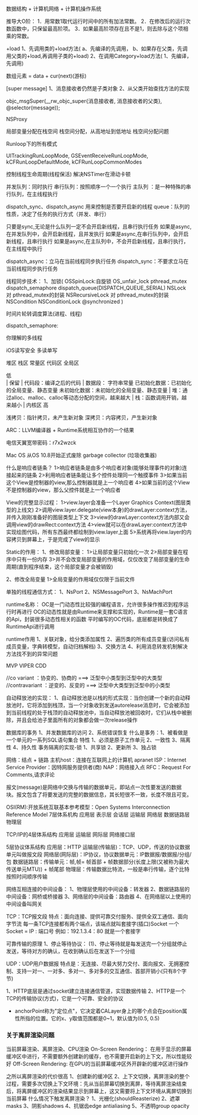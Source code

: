 数据结构 + 计算机网络 + 计算机操作系统

推导大O阶：
1．用常数1取代运行时间中的所有加法常数。
2．在修改后的运行次数函数中，只保留最高阶项。
3．如果最高阶项存在且不是1，则去除与这个项相乘的常数。

+load
1、先调用类的+load方法(
a、先编译的先调用，
b、如果存在父类，先调用父类的+load,再调用子类的+load)
2、在调用Category+load方法(
1、先编译，先调用)


数组元素 = data + cur(next)(游标)



[super message]
1、消息接收者仍然是子类对象
2、从父类开始查找方法的实现

objc_msgSuper(__rw_objc_super{消息接收者, 消息接收者的父类}, @selector(message));


NSProxy

局部变量分配在栈空间
栈空间分配，从高地址到低地址
栈空间分配问题

Runloop下的所有模式

UITrackingRunLoopMode,
GSEventReceiveRunLoopMode,
kCFRunLoopDefaultMode,
kCFRunLoopCommonModes

控制线程生命周期(线程保活)
解决NSTimer在滑动卡顿


并发队列：同时执行
串行队列：按照顺序一个一个执行
主队列  ：是一种特殊的串行队列，在主线程执行

dispatch_sync、dispatch_async 用来控制是否要开启新的线程
queue：队列的性质，决定了任务的执行方式（并发、串行）

只要是sync,无论是什么队列一定不会开启新线程，且串行执行任务
如果是async,在并发队列中，会开启新线程，且并发执行
如果是async,在串行队列中，会开启新线程，且串行执行
如果是async,在主队列中，不会开启新线程，且串行执行，在主线程中执行

dispatch_async：立马在当前线程同步执行任务
dispatch_sync：不要求立马在当前线程同步执行任务


线程同步技术：
1、加锁(
OSSpinLock:自旋锁
OS_unfair_lock
pthread_mutex
dispatch_semaphore
dispatch_queue(DISPATCH_QUEUE_SERIAL)
NSLock 对 pthread_mutex的封装
NSRecursiveLock 对 pthread_mutex的封装
NSCondition
NSConditionLock
@synchronized
)

时间片轮转调度算法(进程、线程)

dispatch_semaphore:

你理解的多线程

iOS读写安全
多读单写


堆区
栈区
常量区
代码区
全局区

低	
|	保留
|	代码段：编译之后的代码
|	数据段：
		字符串常量
		已初始化数据：已初始化的全局变量、静态变量
		未初始化数据：未初始化的全局变量、静态变量
|	堆：通过alloc、malloc、calloc等动态分配的空间，越来越大
|	栈：函数调用开销，越来越小
|	内核区
高


浅拷贝：指针拷贝，未产生新对象
深拷贝：内容拷贝，产生新对象

ARC：LLVM编译器 + Runtime系统相互协作的一个结果

电信天翼宽带密码：r7x2wzck


Mac OS 从OS 10.8开始正式废除 garbage collector (垃圾收集器)

什么是响应者链条？
1>响应者链条是由多个响应者对象(能够处理事件的对象)连接起来的链条
2>利用响应者链条能让多个控件处理同一个触摸事件
3>如果当前这个View是控制器的view,那么控制器就是上一个响应者
4>如果当前的这个View不是控制器的view，那么父控件就是上一个响应者

View的完整显示过程：
1>view.layer会准备一个Layer Graphics Context(图层类型的上线文)
2>调用view.layer.delegate(view本身)的drawLayer:context方法，并传入刚刚准备好的图层类型上下文
3>view的drawLayer:context方法内部又会调用view的drawRect:context方法
4>view就可以在drawLayer:context方法中实现绘图代码，所有东西最终都绘制到view.layer上面
5>系统再将view.layer的内容拷贝到屏幕上，于是完成了view的显示

Static的作用：
1、修改局部变量：
1>让局部变量只初始化一次
2>局部变量在程序中只有一份内存
3>并不会改变局部变量的作用域，仅仅改变了局部变量的生命周期(直到程序结束，这个局部变量才会被销毁)

2、修改全局变量
1>全局变量的作用域仅仅限于当前文件

单独的线程通信方式：
1、NsPort
2、NSMessagePort
3、NsMachPort


runtime名称：
OC是一门动态性比较强的编程语言，允许很多操作推迟到程序运行时再进行
OC的动态性就是由Runtime来支撑和实现的，Runtime是一套C语言的Api，封装很多动态性相关的函数
平时编写的OC代码，底层都是转换成了RuntimeApi进行调用


runtime作用
1、关联对象，给分类添加属性
2、遍历类的所有成员变量(访问私有成员变量，字典转模型，自动归档解档)
3、交换方法
4、利用消息转发机制解决方法找不到的异常问题


MVP
VIPER
CDD


//co    variant  ：协变的、协商的 ===> 泛型中小类型到泛型中的大类型
//contravariant  ：逆变的、反变的 ===> 泛型中大类型到泛型中的小类型

自动释放池的实现：
1、自动释放池是以栈的形式实现：当你创建一个新的自动释放池时，它将添加到栈顶，当一个对象收到发送autorelease消息时，它会被添加到当前线程的处于栈顶的自动释放池中，当自动释放池被回收时，它们从栈中被删除，并且会给池子里面所有的对象都会做一次release操作

数据库的事务
1、并发数据库的访问
2、系统错误恢复
什么是事务：1、被看做是一个单元的一系列SQL语句集合
特性
1、必须是原子工作单元
2、一致性
3、隔离性
4、持久性
事务隔离的实现-锁
1、共享锁
2、更新所
3、独占锁



网络：结点 + 链路
主机host：连接在互联网上的计算机
apranet
ISP：Internet Service Provider：因特网服务提供者(商)
NAP：网络接入点
RFC：Request For Comments,请求评论

报文(message)是网络中交换与传输的数据单元，即站点一次性要发送的数据块。报文包含了将要发送的完整的数据信息，其长短很不一致，长度不限且可变。

OSI(RM):开放系统互联基本参考模型：Open Systems Interconnection Reference Model
7层体系机构
应用层
表示层
会话层
运输层
网络层
数据链路层
物理层

TCP/IP的4层体系结构
应用层
运输层
网际层
网络接口层

5层协议体系结构
应用层：HTTP
运输层(传输层)：TCP、UDP，传送的协议数据单元叫做报文段
网络层(网际层)：IP协议，协议数据单元：IP数据报/数据报/分组/包
数据链路层：传输单元：帧,帧= 帧首部 + 帧数据部分(长度上限(又被称为最大传送单元MTU)) + 帧尾部
物理层：传输数据比特流，一般是串行传输，逐个比特按照时间顺序传输


网络互相连接的中间设备：
1、物理层使用的中间设备：转发器
2、数据链路层的中间设备：网桥或桥接器
3、网络层的中间设备：路由器
4、在网络层以上使用的中间设备叫网关


TCP：TCP报文段
特点：面向连接、提供可靠交付服务、提供全双工通信、面向字节流
每一条TCP连接都有两个端点，该端点就叫套接字(插口)Socket
一个Socket = IP : 端口号
例如：192.1.3.4：80 就是一个套接字

可靠传输的原理
1、停止等待协议：
(1)、停止等待就是每发送完一个分组就停止发送，等待对方的确认，在收到确认后在发送下一个分组


UDP：UDP用户数据报
特点是：无连接、尽最大努力交付、面向报文、无拥塞控制、支持一对一、一对多、多对一、多对多的交互通信、首部开销小(只有8个字节)



1、HTTP底层是通过socket建立连接通信管道，实现数据传输
2、HTTP是一个TCP的传输协议(方式)，它是一个可靠、安全的协议



* anchorPoint称为"定位点"，它决定着CALayer身上的哪个点会在position属性所指的位置。它的x、y取值范围都是0~1，默认值为(0.5, 0.5)


###  关于离屏渲染问题

 当前屏幕渲染、离屏渲染、CPU渲染
 On-Screen Rendering： 在用于显示的屏幕缓冲区中进行，不需要额外创建新的缓存，也不需要开启新的上下文，所以性能较好
 Off-Screen Rendering: 在GPU的当前屏幕缓冲区外开辟新的缓冲区进行操作
 
 之所以离屏渲染的代价很高
 1、创建新的缓冲区
 2、上下文切换，离屏渲染的整个过程，需要多次切换上下文环境：先从当前屏幕切换到离屏，等待离屏渲染结束后，将离屏缓冲区的渲染结果显示到屏幕上，这又需要将上下文环境从离屏切换到当前屏幕
 什么情况下触发离屏渲染？
 1、光栅化(shouldReasterize)
 2、遮罩masks
 3、阴影shadows
 4、抗锯齿edge antialiasing
 5、不透明group opacity

